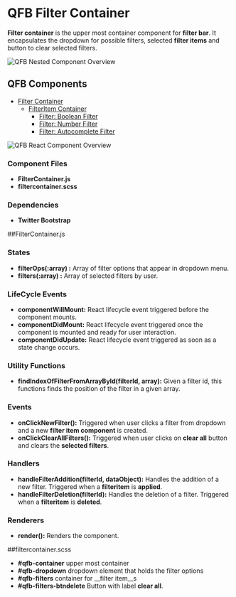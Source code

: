 # QFB Filter Container
__Filter container__ is the upper most container component for __filter bar__. It encapsulates the dropdown for possible filters, selected __filter items__ and button to clear selected filters.

![QFB Nested Component Overview](https://github.com/socrata/realtime-pilot-frontend/blob/develop/app/assets/javascripts/components/docs/imgs/qfb_components_diagram_1.png "QFB Filters Overview")

## QFB Components
- [Filter Container](https://github.com/socrata/realtime-pilot-frontend/tree/develop/app/assets/javascripts/components/qfb/filtercontainer)
	- [FilterItem Container](https://github.com/socrata/realtime-pilot-frontend/tree/develop/app/assets/javascripts/components/qfb/filteritem)
		- [Filter: Boolean Filter](https://github.com/socrata/realtime-pilot-frontend/tree/develop/app/assets/javascripts/components/qfb/booleanfilter)
		- [Filter: Number Filter](https://github.com/socrata/realtime-pilot-frontend/tree/develop/app/assets/javascripts/components/qfb/numberfilter)
		- [Filter: Autocomplete Filter](https://github.com/socrata/realtime-pilot-frontend/tree/develop/app/assets/javascripts/components/qfb/autocompletefilter)

![QFB React Component Overview](https://github.com/socrata/realtime-pilot-frontend/blob/develop/app/assets/javascripts/components/docs/imgs/qfb_components_diagram_2.jpg "QFB Filters Overview")

### Component Files
- __FilterContainer.js__
- __filtercontainer.scss__

### Dependencies
- __Twitter Bootstrap__

##FilterContainer.js

### States
- __filterOps(:array) :__ Array of filter options that appear in dropdown menu.
- __filters(:array) :__ Array of selected filters by user.

### LifeCycle Events
- __componentWillMount:__ React lifecycle event triggered before the component mounts.
- __componentDidMount:__ React lifecycle event triggered once the component is mounted and ready for user interaction.
- __componentDidUpdate:__ React lifecycle event triggered as soon as a state change occurs.

### Utility Functions
- __findIndexOfFilterFromArrayById(filterId, array):__ Given a filter id, this functions finds the position of the filter in a given array.

### Events
- __onClickNewFilter():__ Triggered when user clicks a filter from dropdown and a new __filter item component__ is created.
- __onClickClearAllFilters():__ Triggered when user clicks on __clear all__ button and clears the __selected filters__.

### Handlers
- __handleFilterAddition(filterId, dataObject):__ Handles the addition of a new filter. Triggered when a __filteritem__ is __applied__.
- __handleFilterDeletion(filterId):__ Handles the deletion of a filter. Triggered when a __filteritem__ is __deleted__.

### Renderers
- __render():__ Renders the component.

##filtercontainer.scss

- __#qfb-container__ upper most container
- __#qfb-dropdown__ dropdown element that holds the filter options
- __#qfb-filters__ container for __filter item__s
- __#qfb-filters-btndelete__ Button with label __clear all__.
